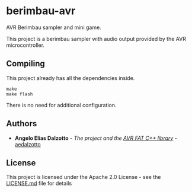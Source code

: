 # berimbau-avr

AVR Berimbau sampler and mini game.

This project is a berimbau sampler with audio output provided by the AVR microcontroller.

## Compiling

This project already has all the dependencies inside.
```
make
make flash
```

There is no need for additional configuration.

## Authors

* **Angelo Elias Dalzotto** - *The project and the [AVR FAT C++ library](https://github.com/aedalzotto/avr-fat-cpp)* - [aedalzotto](https://github.com/aedalzotto)

## License

This project is licensed under the Apache 2.0 License - see the [LICENSE.md](LICENSE.md) file for details
